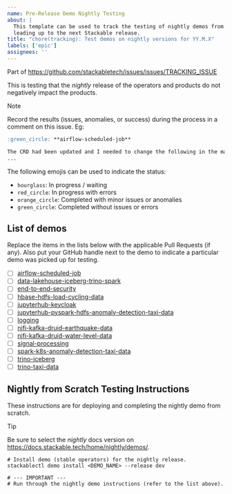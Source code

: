 ```yaml
---
name: Pre-Release Demo Nightly Testing
about: |
  This template can be used to track the testing of nightly demos from scratch
  leading up to the next Stackable release.
title: "chore(tracking): Test demos on nightly versions for YY.M.X"
labels: ['epic']
assignees: ''
---
```


<!--
    Make sure to update the link in 'stackabletech/issues/.github/ISSUE_TEMPLATE/release.md' when
    you change the filename.
-->

Part of <https://github.com/stackabletech/issues/issues/TRACKING_ISSUE>

This is testing that the _nightly_ release of the operators and products do not negatively impact
the products.

> [!NOTE]
> Record the results (issues, anomalies, or success) during the process in a comment on this issue.
> Eg:
>
> ```md
> :green_circle: **airflow-scheduled-job**
>
> The CRD had been updated and I needed to change the following in the manifest:
> ...
> ```
>
> The following emojis can be used to indicate the status:
>
> - `hourglass`: In progress / waiting
> - `red_circle`: In progress with errors
> - `orange_circle`: Completed with minor issues or anomalies
> - `green_circle`: Completed without issues or errors

## List of demos

Replace the items in the lists below with the applicable Pull Requests (if any). Also put your
GitHub handle next to the demo to indicate a particular demo was picked up for testing.

<!--
    The following list was generated by:

    # go to the demos repository, then run:
    yq '.demos | keys' demos/demos-v2.yaml \
    | sed -e 's/- //g' \
    | sort \
    | xargs -I {} echo "- [ ] [{}](https://docs.stackable.tech/home/nightly/demos/{})"
-->

<!-- TODO (@Techassi): Test stacks which don't have a demo -->

- [ ] [airflow-scheduled-job](https://docs.stackable.tech/home/nightly/demos/airflow-scheduled-job)
- [ ] [data-lakehouse-iceberg-trino-spark](https://docs.stackable.tech/home/nightly/demos/data-lakehouse-iceberg-trino-spark)
- [ ] [end-to-end-security](https://docs.stackable.tech/home/nightly/demos/end-to-end-security)
- [ ] [hbase-hdfs-load-cycling-data](https://docs.stackable.tech/home/nightly/demos/hbase-hdfs-load-cycling-data)
- [ ] [jupyterhub-keycloak](https://docs.stackable.tech/home/nightly/demos/jupyterhub-keycloak)
- [ ] [jupyterhub-pyspark-hdfs-anomaly-detection-taxi-data](https://docs.stackable.tech/home/nightly/demos/jupyterhub-pyspark-hdfs-anomaly-detection-taxi-data)
- [ ] [logging](https://docs.stackable.tech/home/nightly/demos/logging)
- [ ] [nifi-kafka-druid-earthquake-data](https://docs.stackable.tech/home/nightly/demos/nifi-kafka-druid-earthquake-data)
- [ ] [nifi-kafka-druid-water-level-data](https://docs.stackable.tech/home/nightly/demos/nifi-kafka-druid-water-level-data)
- [ ] [signal-processing](https://docs.stackable.tech/home/nightly/demos/signal-processing)
- [ ] [spark-k8s-anomaly-detection-taxi-data](https://docs.stackable.tech/home/nightly/demos/spark-k8s-anomaly-detection-taxi-data)
- [ ] [trino-iceberg](https://docs.stackable.tech/home/nightly/demos/trino-iceberg)
- [ ] [trino-taxi-data](https://docs.stackable.tech/home/nightly/demos/trino-taxi-data)

## Nightly from Scratch Testing Instructions

These instructions are for deploying and completing the nightly demo from scratch.

<!--
    Make sure to update the version mentioned below when creating the issue.
-->

> [!TIP]
> Be sure to select the _nightly_ docs version on <https://docs.stackable.tech/home/nightly/demos/>.

```shell
# Install demo (stable operators) for the nightly release.
stackablectl demo install <DEMO_NAME> --release dev

# --- IMPORTANT ---
# Run through the nightly demo instructions (refer to the list above).
```
